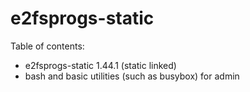 # e2fsprogs-static

Table of contents:

- e2fsprogs-static 1.44.1 (static linked)
- bash and basic utilities (such as busybox) for admin
